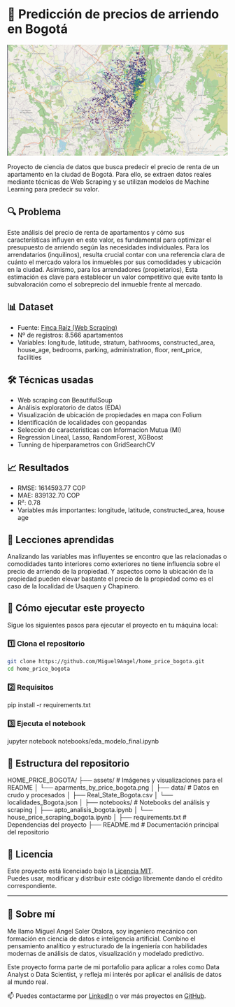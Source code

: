 # 🏡 Predicción de precios de arriendo en Bogotá

![preview](./assets/aparments_by_price_bogota.png)

Proyecto de ciencia de datos que busca predecir el precio de renta de un apartamento en la ciudad de Bogotá. Para ello, se extraen datos reales mediante técnicas de Web Scraping y se utilizan modelos de Machine Learning para predecir su valor.

## 🔍 Problema

Este análisis del precio de renta de apartamentos y cómo sus características influyen en este valor, es fundamental para optimizar el presupuesto de arriendo según las necesidades individuales. Para los arrendatarios (inquilinos), resulta crucial contar con una referencia clara de cuánto el mercado valora los inmuebles por sus comodidades y ubicación en la ciudad. Asimismo, para los arrendadores (propietarios), Esta estimación es clave para establecer un valor competitivo que evite tanto la subvaloración como el sobreprecio del inmueble frente al mercado.

## 📊 Dataset

- Fuente: [Finca Raíz (Web Scraping)](https://www.fincaraiz.com.co/)
- Nº de registros: 8.566 apartamentos
- Variables: longitude, latitude, stratum, bathrooms, constructed_area, house_age, bedrooms, parking, administration, floor, rent_price, facilities

## 🛠️ Técnicas usadas

- Web scraping con BeautifulSoup
- Análisis exploratorio de datos (EDA)
- Visualización de ubicación de propiedades en mapa con Folium
- Identificación de localidades con geopandas
- Selección de caracteristicas con Informacion Mutua (MI)
- Regression Lineal, Lasso, RandomForest, XGBoost
- Tunning de hiperparametros con GridSearchCV

## 📈 Resultados

- RMSE: 1614593.77 COP
- MAE: 839132.70 COP
- R²: 0.78
- Variables más importantes: longitude, latitude, constructed_area, house age

## 🧠 Lecciones aprendidas

Analizando las variables mas influyentes se encontro que las relacionadas o comodidades tanto interiores como exteriores no tiene influencia sobre el precio de arriendo de la propiedad. Y aspectos como la ubicación de la propiedad pueden elevar bastante el precio de la propiedad como es el caso de la localidad de Usaquen y Chapinero.

## 🚀 Cómo ejecutar este proyecto

Sigue los siguientes pasos para ejecutar el proyecto en tu máquina local:

### 1️⃣ Clona el repositorio
```bash
git clone https://github.com/Miguel9Angel/home_price_bogota.git
cd home_price_bogota
```

### 2️⃣ Requisitos
pip install -r requirements.txt

### 3️⃣ Ejecuta el notebook
jupyter notebook notebooks/eda_modelo_final.ipynb

## 📁 Estructura del repositorio
HOME_PRICE_BOGOTA/
├── assets/ # Imágenes y visualizaciones para el README
│ └── aparments_by_price_bogota.png
│
├── data/ # Datos en crudo y procesados
│ ├── Real_State_Bogota.csv
│ └── localidades_Bogota.json
│
├── notebooks/ # Notebooks del análisis y scraping
│ ├── apto_analisis_bogota.ipynb
│ └── house_price_scraping_bogota.ipynb
│
├── requirements.txt # Dependencias del proyecto
├── README.md # Documentación principal del repositorio

## 📜 Licencia

Este proyecto está licenciado bajo la [Licencia MIT](./LICENSE).  
Puedes usar, modificar y distribuir este código libremente dando el crédito correspondiente.

--------------------------------------------------------------------------------------

## 🙋 Sobre mí

Me llamo Miguel Angel Soler Otalora, soy ingeniero mecánico con formación en ciencia de datos e inteligencia artificial. Combino el pensamiento analítico y estructurado de la ingeniería con habilidades modernas de análisis de datos, visualización y modelado predictivo.

Este proyecto forma parte de mi portafolio para aplicar a roles como Data Analyst o Data Scientist, y refleja mi interés por aplicar el análisis de datos al mundo real.

📫 Puedes contactarme por [LinkedIn](https://linkedin.com/in/miguel-soler-ml) o ver más proyectos en [GitHub](https://github.com/Miguel9Angel).

